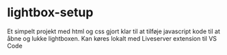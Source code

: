 # lightbox-setup
Et simpelt projekt med html og css gjort klar til at tilføje javascript kode til at åbne og lukke lightboxen.
Kan køres lokalt med Liveserver extension til VS Code
